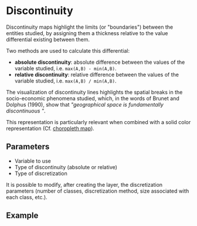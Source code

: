 # Discontinuity

Discontinuity maps highlight the limits (or "boundaries") between the entities studied,
by assigning them a thickness relative to the value differential existing between them.

Two methods are used to calculate this differential:

- **absolute discontinuity**: absolute difference between the values of the variable studied, i.e. `max(A,B) - min(A,B)`.
- **relative discontinuity**: relative difference between the values of the variable studied, i.e. `max(A,B) / min(A,B)`.

The visualization of discontinuity lines highlights the spatial breaks in the socio-economic phenomena studied,
which, in the words of Brunet and Dolphus (1990), show that *"geographical space is fundamentally discontinuous "*.

This representation is particularly relevant when combined with a solid color representation (Cf. [choropleth map](./choropleth)).

## Parameters

- Variable to use
- Type of discontinuity (absolute or relative)
- Type of discretization

It is possible to modify, after creating the layer, the discretization parameters (number of classes, discretization method, size associated with each class, etc.).

## Example

<ZoomImg
    src="/example-discontinuity.png"
    alt="Example of discontinuity map"
    caption="Example of discontinuity map"
/>

